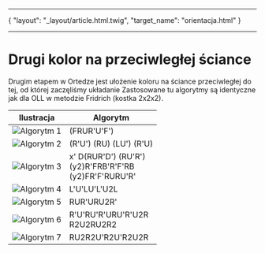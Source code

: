 ***
{
    "layout": "_layout/article.html.twig",
    "target_name": "orientacja.html"
}
***
# Drugi kolor na przeciwległej ściance

Drugim etapem w Ortedze jest ułożenie koloru na ściance przeciwległej do tej, od której zaczęliśmy układanie
Zastosowane tu algorytmy są identyczne jak dla OLL w metodzie Fridrich (kostka 2x2x2).


| Ilustracja                                                    | Algorytm                                                         |
| ------------------------------------------------------------- | ---------------------------------------------------------------- |
| ![Algorytm 1](%site.assets%/assets/images/2x2x2/fridrich/oll/1.png)  | (FRUR'U'F')                                                      |
| ![Algorytm 2](%site.assets%/assets/images/2x2x2/fridrich/oll/2.png)  | (R'U') (RU) (LU') (R'U)                                          |
| ![Algorytm 3](%site.assets%/assets/images/2x2x2/fridrich/oll/3.png)  | x' D(RUR'D') (RU'R')<br />(y2)R'FRB'R'F'RB<br />(y2)FR'F'RURU'R' |
| ![Algorytm 4](%site.assets%/assets/images/2x2x2/fridrich/oll/4.png)  | L'U'LU'L'U2L                                                     |
| ![Algorytm 5](%site.assets%/assets/images/2x2x2/fridrich/oll/5.png)  | RUR'URU2R'                                                       |
| ![Algorytm 6](%site.assets%/assets/images/2x2x2/fridrich/oll/6.png)  | R'U'RU'R'URU'R'U2R<br />R2U2RU2R2                                |
| ![Algorytm 7](%site.assets%/assets/images/2x2x2/fridrich/oll/7.png)  | RU2R2U'R2U'R2U2R                                                 |